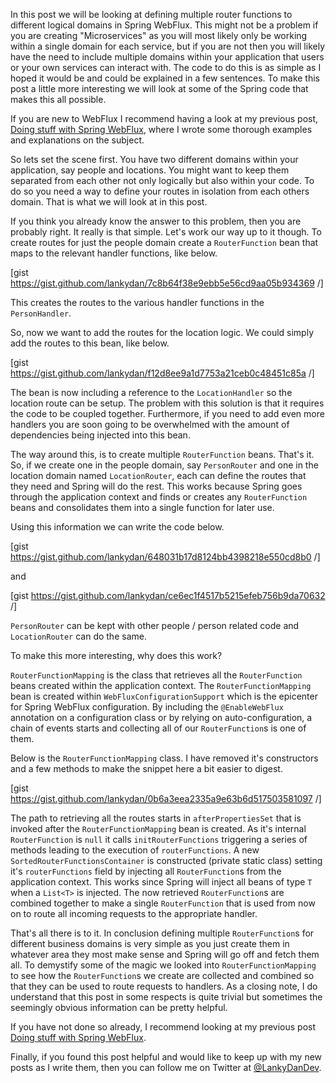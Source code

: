 In this post we will be looking at defining multiple router functions to different logical domains in Spring WebFlux. This might not be a problem if you are creating "Microservices" as you will most likely only be working within a single domain for each service, but if you are not then you will likely have the need to include multiple domains within your application that users or your own services can interact with. The code to do this is as simple as I hoped it would be and could be explained in a few sentences. To make this post a little more interesting we will look at some of the Spring code that makes this all possible.

If you are new to WebFlux I recommend having a look at my previous post, [Doing stuff with Spring WebFlux](https://lankydanblog.com/2018/03/15/doing-stuff-with-spring-webflux/), where I wrote some thorough examples and explanations on the subject.

So lets set the scene first. You have two different domains within your application, say people and locations. You might want to keep them separated from each other not only logically but also within your code. To do so you need a way to define your routes in isolation from each others domain. That is what we will look at in this post.

If you think you already know the answer to this problem, then you are probably right. It really is that simple. Let's work our way up to it though. To create routes for just the people domain create a <code>RouterFunction</code> bean that maps to the relevant handler functions, like below.

[gist https://gist.github.com/lankydan/7c8b64f38e9ebb5e56cd9aa05b934369 /]

This creates the routes to the various handler functions in the <code>PersonHandler</code>.

So, now we want to add the routes for the location logic. We could simply add the routes to this bean, like below.

[gist https://gist.github.com/lankydan/f12d8ee9a1d7753a21ceb0c48451c85a /]

The bean is now including a reference to the <code>LocationHandler</code> so the location route can be setup. The problem with this solution is that it requires the code to be coupled together. Furthermore, if you need to add even more handlers you are soon going to be overwhelmed with the amount of dependencies being injected into this bean.

The way around this, is to create multiple <code>RouterFunction</code> beans. That's it. So, if we create one in the people domain, say <code>PersonRouter</code> and one in the location domain named <code>LocationRouter</code>, each can define the routes that they need and Spring will do the rest. This works because Spring goes through the application context and finds or creates any <code>RouterFunction</code> beans and consolidates them into a single function for later use.

Using this information we can write the code below.

[gist https://gist.github.com/lankydan/648031b17d8124bb4398218e550cd8b0 /]

and

[gist https://gist.github.com/lankydan/ce6ec1f4517b5215efeb756b9da70632 /]

<code>PersonRouter</code> can be kept with other people / person related code and <code>LocationRouter</code> can do the same.

To make this more interesting, why does this work?

<code>RouterFunctionMapping</code> is the class that retrieves all the <code>RouterFunction</code> beans created within the application context. The <code>RouterFunctionMapping</code> bean is created within <code>WebFluxConfigurationSupport</code> which is the epicenter for Spring WebFlux configuration. By including the <code>@EnableWebFlux</code> annotation on a configuration class or by relying on auto-configuration, a chain of events starts and collecting all of our <code>RouterFunction</code>s is one of them.

Below is the <code>RouterFunctionMapping</code> class. I have removed it's constructors and a few methods to make the snippet here a bit easier to digest.

[gist https://gist.github.com/lankydan/0b6a3eea2335a9e63b6d517503581097 /]

The path to retrieving all the routes starts in <code>afterPropertiesSet</code> that is invoked after the <code>RouterFunctionMapping</code> bean is created. As it's internal <code>RouterFunction</code> is <code>null</code> it calls <code>initRouterFunctions</code> triggering a series of methods leading to the execution of <code>routerFunctions</code>. A new <code>SortedRouterFunctionsContainer</code> is constructed (private static class) setting it's <code>routerFunctions</code> field by injecting all <code>RouterFunction</code>s from the application context. This works since Spring will inject all beans of type <code>T</code> when a <code>List&lt;T&gt;</code> is injected. The now retrieved <code>RouterFunction</code>s are combined together to make a single <code>RouterFunction</code> that is used from now on to route all incoming requests to the appropriate handler.

That's all there is to it. In conclusion defining multiple <code>RouterFunction</code>s for different business domains is very simple as you just create them in whatever area they most make sense and Spring will go off and fetch them all. To demystify some of the magic we looked into <code>RouterFunctionMapping</code> to see how the <code>RouterFunction</code>s we create are collected and combined so that they can be used to route requests to handlers. As a closing note, I do understand that this post in some respects is quite trivial but sometimes the seemingly obvious information can be pretty helpful.

If you have not done so already, I recommend looking at my previous post [Doing stuff with Spring WebFlux](https://lankydanblog.com/2018/03/15/doing-stuff-with-spring-webflux/).

Finally, if you found this post helpful and would like to keep up with my new posts as I write them, then you can follow me on Twitter at <a href="https://twitter.com/LankyDanDev" target="_blank" rel="noopener">@LankyDanDev</a>.